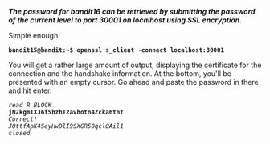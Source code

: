 ***The password for bandit16 can be retrieved by submitting the password of the current level to port 30001 on localhost using SSL encryption.***

Simple enough:

**`bandit15@bandit:~$ openssl s_client -connect localhost:30001`**  

You will get a rather large amount of output, displaying the certificate for the connection and the handshake information. At the bottom, you'll be presented with an empty cursor. Go ahead and paste the password in there and hit enter.

*`read R BLOCK`*  
**`jN2kgmIXJ6fShzhT2avhotn4Zcka6tnt`**  
*`Correct!`*  
*`JQttfApK4SeyHwDlI9SXGR50qclOAil1`*  
*`closed`*  
